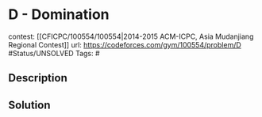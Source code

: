 # D - Domination

contest: [[CFICPC/100554/100554|2014-2015 ACM-ICPC, Asia Mudanjiang Regional Contest]]
url: https://codeforces.com/gym/100554/problem/D
#Status/UNSOLVED
Tags: #

## Description

## Solution

